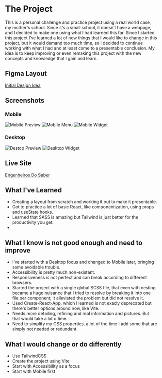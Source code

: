 # The Project
 This is a personal challenge and practice project using a real world case, my mother's school. Since it's a small school, it doesn't have a webpage, and I decided to make one using what I had learned this far. Since I started this project I've learned a lot of new things that I would like to change in this project, but it would demand too much time, so I decided to continue working with what I had and at least come to a presentable conclusion. My idea is to keep improving or even remaking this project with the new concepts and knowledge that I gain and learn.
 
## Figma Layout
[Initial Design Idea](https://www.figma.com/file/3kHv3yqDSopYvmx0GZZqji/Layout-Escola?node-id=0%3A1)

## Screenshots
### Mobile
![Mobile Preview](mobile-pre.png)
![Mobile Menu](mobile-menu.png)
![Mobile Widget](mobile-widget.png)

### Desktop
![Destop Preview](desktop-preview.png)
![Desktop Widget](desktop-widget.png)

## Live Site

[Engenheiros Do Saber](https://engenheiros-do-saber.netlify.app/)

## What I've Learned

- Creating a layout from scratch and working it out to make it presentable.
- Got to practice a lot of basic React, like componentization, using props and useState hooks.
- Learned that SASS is amazing but Tailwind is just better for the productivity you get.
- 

## What I know is not good enough and need to improve

- I've started with a Desktop focus and changed to Mobile later, bringing some avoidable trouble.
- Accessibility is pretty much non-existant.
- Responsiveness is not perfect and can break according to different browsers.
- Started the project with a single global SCSS file, that even with nesting became a huge nuisance that I tried to resolve by breaking it into one file per component; it alleviated the problem but did not resolve it.
- Used Create-React-App, which I learned is not exacly deprecated but there's better options around now, like Vite.
- Needs more detailing, refining and real information and pictures. But that would take a lot o time.
- Need to simplify my CSS properties, a lot of the time I add some that are simply not needed or redundant.

## What I would change or do differently

- Use TailwindCSS
- Create the project using Vite
- Start with Accessibility as a focus
- Start with Mobile first
